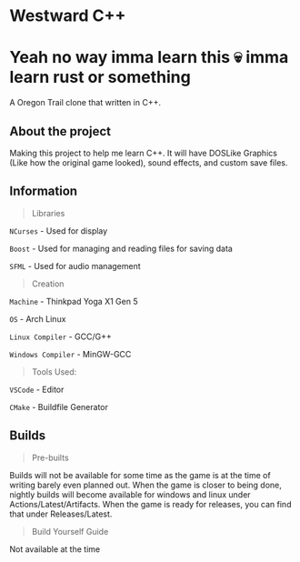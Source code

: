 # Westward C++
# Yeah no way imma learn this 💀 imma learn rust or something
A Oregon Trail clone that written in C++.

## About the project

Making this project to help me learn C++. It will have DOSLike Graphics (Like how the original game looked), sound effects, and custom save files.  

## Information

> Libraries

`NCurses` - Used for display

`Boost` - Used for managing and reading files for saving data

`SFML` - Used for audio management

> Creation

`Machine` - Thinkpad Yoga X1 Gen 5

`OS` - Arch Linux

`Linux Compiler` - GCC/G++

`Windows Compiler` - MinGW-GCC

> Tools Used:

`VSCode` - Editor

`CMake` - Buildfile Generator

## Builds

> Pre-builts

Builds will not be available for some time as the game is at the time of writing barely even planned out. When the game is closer to being done, nightly builds will become available for windows and linux under Actions/Latest/Artifacts. When the game is ready for releases, you can find that under Releases/Latest.

> Build Yourself Guide

Not available at the time
